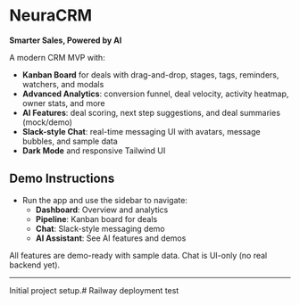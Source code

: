 # NeuraCRM

**Smarter Sales, Powered by AI**

A modern CRM MVP with:

- **Kanban Board** for deals with drag-and-drop, stages, tags, reminders, watchers, and modals
- **Advanced Analytics**: conversion funnel, deal velocity, activity heatmap, owner stats, and more
- **AI Features**: deal scoring, next step suggestions, and deal summaries (mock/demo)
- **Slack-style Chat**: real-time messaging UI with avatars, message bubbles, and sample data
- **Dark Mode** and responsive Tailwind UI

## Demo Instructions

- Run the app and use the sidebar to navigate:
  - **Dashboard**: Overview and analytics
  - **Pipeline**: Kanban board for deals
  - **Chat**: Slack-style messaging demo
  - **AI Assistant**: See AI features and demos

All features are demo-ready with sample data. Chat is UI-only (no real backend yet).

---

Initial project setup.#   R a i l w a y   d e p l o y m e n t   t e s t  
 